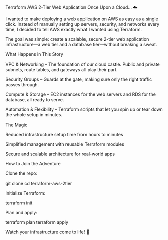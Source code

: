 Terraform AWS 2-Tier Web Application
Once Upon a Cloud… ☁️

I wanted to make deploying a web application on AWS as easy as a single click. Instead of manually setting up servers, security, and networks every time, I decided to tell AWS exactly what I wanted using Terraform.

The goal was simple: create a scalable, secure 2-tier web application infrastructure—a web tier and a database tier—without breaking a sweat.

What Happens in This Story

VPC & Networking – The foundation of our cloud castle. Public and private subnets, route tables, and gateways all play their part.

Security Groups – Guards at the gate, making sure only the right traffic passes through.

Compute & Storage – EC2 instances for the web servers and RDS for the database, all ready to serve.

Automation & Flexibility – Terraform scripts that let you spin up or tear down the whole setup in minutes.

The Magic

Reduced infrastructure setup time from hours to minutes

Simplified management with reusable Terraform modules

Secure and scalable architecture for real-world apps

How to Join the Adventure

Clone the repo:

git clone <repo-url>
cd terraform-aws-2tier


Initialize Terraform:

terraform init


Plan and apply:

terraform plan
terraform apply


Watch your infrastructure come to life! 🌟